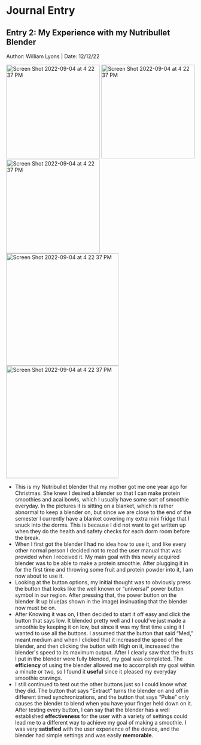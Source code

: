 # Journal Entry

## Entry 2: My Experience with my Nutribullet Blender
Author: William Lyons
|
Date: 12/12/22



<p float="left">
<img width="250" alt="Screen Shot 2022-09-04 at 4 22 37 PM" src="https://user-images.githubusercontent.com/92234942/207214673-6915ab84-ca0a-4d47-98a5-aafd96843fbe.JPG">
<img width="250" alt="Screen Shot 2022-09-04 at 4 22 37 PM" src="https://user-images.githubusercontent.com/92234942/207214731-ae5847ec-efcb-45a8-8362-63c676b4ebfe.JPG">
<img width="250" alt="Screen Shot 2022-09-04 at 4 22 37 PM" src="https://user-images.githubusercontent.com/92234942/207214766-ba1db04e-9753-4b01-9f1a-8c45f9e06e59.JPG">
<img width="300" alt="Screen Shot 2022-09-04 at 4 22 37 PM" src="https://user-images.githubusercontent.com/92234942/207214504-6bc17888-ff50-48a1-a2eb-70abe21c3bfd.JPG">
<img width="300" alt="Screen Shot 2022-09-04 at 4 22 37 PM" src="https://user-images.githubusercontent.com/92234942/207224795-f09de892-201b-481d-a284-c6a70d49242d.JPG">
</p>

* This is my Nutribullet blender that my mother got me one year ago for Christmas. She knew I desired a blender so that I can make protein smoothies and acai bowls, which I usually have some sort of smoothie everyday. In the pictures it is sitting on a blanket, which is rather abnormal to keep a blender on, but since we are close to the end of the semester I currently have a blanket covering my extra mini fridge that I snuck into the dorms. This is because I did not want to get written up when they do the health and safety checks for each dorm room before the break. 
* When I first got the blender I had no idea how to use it, and like every other normal person I decided not to read the user manual that was provided when I received it. My main goal with this newly acquired blender was to be able to make a protein smoothie. After plugging it in for the first time and throwing some fruit and protein powder into it, I am now about to use it. 
* Looking at the button options, my initial thought was to obviously press the button that looks like the well known or “universal” power button symbol in our region. After pressing that, the power button on the blender lit up blue(as shown in the image) insinuating that the blender now must be on. 
* After Knowing it was on, I then decided to start it off easy and click the button that says low. It blended pretty well and I could’ve just made a smoothie by keeping it on low, but since it was my first time using it I wanted to use all the buttons. I assumed that the button that said “Med,” meant medium and when I clicked that it increased the speed of the blender, and then clicking the button with High on it, increased the blender's speed to its maximum output. After I clearly saw that the fruits I put in the blender were fully blended, my goal was completed. The **efficiency** of using the blender allowed me to accomplish my goal within a minute or two, so I found it **useful** since it pleased my everyday smoothie cravings.
* I still continued to test out the other buttons just so I could know what they did. The button that says “Extract” turns the blender on and off in different timed synchronizations, and the button that says “Pulse” only causes the blender to blend when you have your finger held down on it. After testing every button, I can say that the blender has a well established **effectiveness** for the user with a variety of settings could lead me to a different way to achieve my goal of making a smoothie. I was very **satisfied** with the user experience of the device, and the blender had simple settings and was easily **memorable**.
